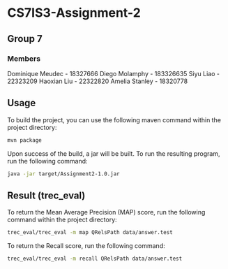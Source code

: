 # CS7IS3-Assignment-2
## Group 7

### Members
Dominique Meudec - 18327666
Diego Molamphy - 183326635
Siyu Liao - 22323209
Haoxian Liu - 22322820
Amelia Stanley - 18320778


## Usage
To build the project, you can use the following maven command
within the project directory:
```bash
mvn package
```

Upon success of the build, a jar will be built. To run the resulting
program, run the following command:
```bash
java -jar target/Assignment2-1.0.jar
```

## Result (trec_eval)
To return the Mean Average Precision (MAP) score, run the following command within the project directory:
```bash
trec_eval/trec_eval -m map QRelsPath data/answer.test
```
To return the Recall score, run the following command:
```bash
trec_eval/trec_eval -m recall QRelsPath data/answer.test
```

